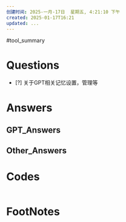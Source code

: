 ```yaml
---
创建时间: 2025-一月-17日  星期五, 4:21:10 下午
created: 2025-01-17T16:21
updated: ...
---
```

#tool_summary  

# Questions

- [?] 关于GPT相关记忆设置，管理等


# Answers


## GPT_Answers


## Other_Answers


# Codes

```python

```



# FootNotes
